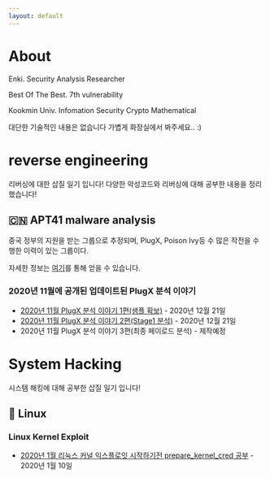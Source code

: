 ```yaml
---
layout: default
---
```


# About

Enki. Security Analysis Researcher

Best Of The Best. 7th vulnerability

Kookmin Univ. Infomation Security Crypto Mathematical

대단한 기술적인 내용은 없습니다 가볍게 화장실에서 봐주세요.. :) 

# reverse engineering

리버싱에 대한 삽질 일기 입니다! 다양한 악성코드와 리버싱에 대해 공부한 내용을 정리했습니다!

## 🇨🇳 APT41 malware analysis

중국 정부의 지원을 받는 그룹으로 추정되며, PlugX, Poison Ivy등 수 많은 작전을 수행한 이력이 있는 그룹이다. 

자세한 정보는 [여기](https://malpedia.caad.fkie.fraunhofer.de/actor/apt41)를 통해 얻을 수 있습니다.

### 2020년 11월에 공개된 업데이트된 PlugX 분석 이야기

- [2020년 11월 PlugX 분석 이야기 1편(샘플 확보)](./post/PlugX-1.md) - 2020년 12월 21일
- [2020년 11월 PlugX 분석 이야기 2편(Stage1 분석)](./post/PlugX-2.md) - 2020년 12월 21일
- 2020년 11월 PlugX 분석 이야기 3편(최종 페이로드 분석) - 제작예정

# System Hacking

시스템 해킹에 대해 공부한 삽질 일기 입니다!

## 🐧 Linux

### Linux Kernel Exploit

- [2020년 1월 리눅스 커널 익스플로잇 시작하기전 prepare_kernel_cred 공부](./post/LinKernel1.md) - 2020년 1월 10일